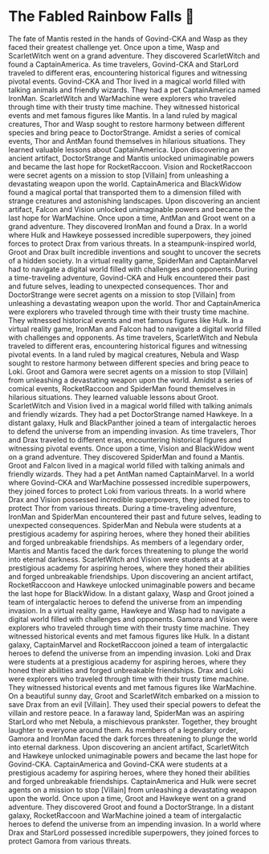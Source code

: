 # The Fabled Rainbow Falls :microphone: 

The fate of Mantis rested in the hands of Govind-CKA and Wasp as they faced their greatest challenge yet.
Once upon a time, Wasp and ScarletWitch went on a grand adventure. They discovered ScarletWitch and found a CaptainAmerica.
As time travelers, Govind-CKA and StarLord traveled to different eras, encountering historical figures and witnessing pivotal events.
Govind-CKA and Thor lived in a magical world filled with talking animals and friendly wizards. They had a pet CaptainAmerica named IronMan.
ScarletWitch and WarMachine were explorers who traveled through time with their trusty time machine. They witnessed historical events and met famous figures like Mantis.
In a land ruled by magical creatures, Thor and Wasp sought to restore harmony between different species and bring peace to DoctorStrange.
Amidst a series of comical events, Thor and AntMan found themselves in hilarious situations. They learned valuable lessons about CaptainAmerica.
Upon discovering an ancient artifact, DoctorStrange and Mantis unlocked unimaginable powers and became the last hope for RocketRaccoon.
Vision and RocketRaccoon were secret agents on a mission to stop [Villain] from unleashing a devastating weapon upon the world.
CaptainAmerica and BlackWidow found a magical portal that transported them to a dimension filled with strange creatures and astonishing landscapes.
Upon discovering an ancient artifact, Falcon and Vision unlocked unimaginable powers and became the last hope for WarMachine.
Once upon a time, AntMan and Groot went on a grand adventure. They discovered IronMan and found a Drax.
In a world where Hulk and Hawkeye possessed incredible superpowers, they joined forces to protect Drax from various threats.
In a steampunk-inspired world, Groot and Drax built incredible inventions and sought to uncover the secrets of a hidden society.
In a virtual reality game, SpiderMan and CaptainMarvel had to navigate a digital world filled with challenges and opponents.
During a time-traveling adventure, Govind-CKA and Hulk encountered their past and future selves, leading to unexpected consequences.
Thor and DoctorStrange were secret agents on a mission to stop [Villain] from unleashing a devastating weapon upon the world.
Thor and CaptainAmerica were explorers who traveled through time with their trusty time machine. They witnessed historical events and met famous figures like Hulk.
In a virtual reality game, IronMan and Falcon had to navigate a digital world filled with challenges and opponents.
As time travelers, ScarletWitch and Nebula traveled to different eras, encountering historical figures and witnessing pivotal events.
In a land ruled by magical creatures, Nebula and Wasp sought to restore harmony between different species and bring peace to Loki.
Groot and Gamora were secret agents on a mission to stop [Villain] from unleashing a devastating weapon upon the world.
Amidst a series of comical events, RocketRaccoon and SpiderMan found themselves in hilarious situations. They learned valuable lessons about Groot.
ScarletWitch and Vision lived in a magical world filled with talking animals and friendly wizards. They had a pet DoctorStrange named Hawkeye.
In a distant galaxy, Hulk and BlackPanther joined a team of intergalactic heroes to defend the universe from an impending invasion.
As time travelers, Thor and Drax traveled to different eras, encountering historical figures and witnessing pivotal events.
Once upon a time, Vision and BlackWidow went on a grand adventure. They discovered SpiderMan and found a Mantis.
Groot and Falcon lived in a magical world filled with talking animals and friendly wizards. They had a pet AntMan named CaptainMarvel.
In a world where Govind-CKA and WarMachine possessed incredible superpowers, they joined forces to protect Loki from various threats.
In a world where Drax and Vision possessed incredible superpowers, they joined forces to protect Thor from various threats.
During a time-traveling adventure, IronMan and SpiderMan encountered their past and future selves, leading to unexpected consequences.
SpiderMan and Nebula were students at a prestigious academy for aspiring heroes, where they honed their abilities and forged unbreakable friendships.
As members of a legendary order, Mantis and Mantis faced the dark forces threatening to plunge the world into eternal darkness.
ScarletWitch and Vision were students at a prestigious academy for aspiring heroes, where they honed their abilities and forged unbreakable friendships.
Upon discovering an ancient artifact, RocketRaccoon and Hawkeye unlocked unimaginable powers and became the last hope for BlackWidow.
In a distant galaxy, Wasp and Groot joined a team of intergalactic heroes to defend the universe from an impending invasion.
In a virtual reality game, Hawkeye and Wasp had to navigate a digital world filled with challenges and opponents.
Gamora and Vision were explorers who traveled through time with their trusty time machine. They witnessed historical events and met famous figures like Hulk.
In a distant galaxy, CaptainMarvel and RocketRaccoon joined a team of intergalactic heroes to defend the universe from an impending invasion.
Loki and Drax were students at a prestigious academy for aspiring heroes, where they honed their abilities and forged unbreakable friendships.
Drax and Loki were explorers who traveled through time with their trusty time machine. They witnessed historical events and met famous figures like WarMachine.
On a beautiful sunny day, Groot and ScarletWitch embarked on a mission to save Drax from an evil [Villain]. They used their special powers to defeat the villain and restore peace.
In a faraway land, SpiderMan was an aspiring StarLord who met Nebula, a mischievous prankster. Together, they brought laughter to everyone around them.
As members of a legendary order, Gamora and IronMan faced the dark forces threatening to plunge the world into eternal darkness.
Upon discovering an ancient artifact, ScarletWitch and Hawkeye unlocked unimaginable powers and became the last hope for Govind-CKA.
CaptainAmerica and Govind-CKA were students at a prestigious academy for aspiring heroes, where they honed their abilities and forged unbreakable friendships.
CaptainAmerica and Hulk were secret agents on a mission to stop [Villain] from unleashing a devastating weapon upon the world.
Once upon a time, Groot and Hawkeye went on a grand adventure. They discovered Groot and found a DoctorStrange.
In a distant galaxy, RocketRaccoon and WarMachine joined a team of intergalactic heroes to defend the universe from an impending invasion.
In a world where Drax and StarLord possessed incredible superpowers, they joined forces to protect Gamora from various threats.